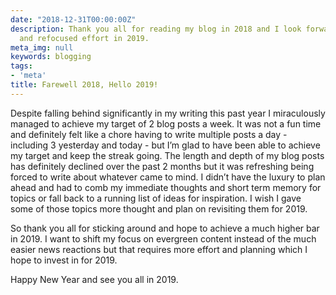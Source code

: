 ```yaml
---
date: "2018-12-31T00:00:00Z"
description: Thank you all for reading my blog in 2018 and I look forward to a renewed
  and refocused effort in 2019.
meta_img: null
keywords: blogging
tags:
- 'meta'
title: Farewell 2018, Hello 2019!
---
```


Despite falling behind significantly in my writing this past year I miraculously managed to achieve my target of 2 blog posts a week. It was not a fun time and definitely felt like a chore having to write multiple posts a day - including 3 yesterday and today - but I’m glad to have been able to achieve my target and keep the streak going. The length and depth of my blog posts has definitely declined over the past 2 months but it was refreshing being forced to write about whatever came to mind. I didn’t have the luxury to plan ahead and had to comb my immediate thoughts and short term memory for topics or fall back to a running list of ideas for inspiration. I wish I gave some of those topics more thought and plan on revisiting them for 2019.

So thank you all for sticking around and hope to achieve a much higher bar in 2019. I want to shift my focus on evergreen content instead of the much easier news reactions but that requires more effort and planning which I hope to invest in for 2019.

Happy New Year and see you all in 2019.
